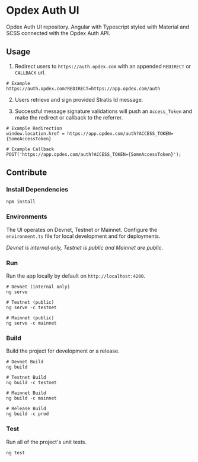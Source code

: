 # Opdex Auth UI

Opdex Auth UI repository. Angular with Typescript styled with Material and SCSS connected with the Opdex Auth API.

## Usage

1. Redirect users to `https://auth.opdex.com` with an appended `REDIRECT` or `CALLBACK` url.

```
# Example
https://auth.opdex.com?REDIRECT=https://app.opdex.com/auth
```

2. Users retrieve and sign provided Stratis Id message.

3. Successful message signature validations will push an `Access_Token` and make the redirect or callback to the referrer.

```
# Example Redirection
window.location.href = https://app.opdex.com/auth?ACCESS_TOKEN={SomeAccessToken}

# Example Callback
POST('https://app.opdex.com/auth?ACCESS_TOKEN={SomeAccessToken}');
```

## Contribute

### Install Dependencies

```shell
npm install
```

### Environments

The UI operates on Devnet, Testnet or Mainnet. Configure the `environment.ts` file for local development and for deployments.

*Devnet is internal only, Testnet is public and Mainnet are public.*

### Run

Run the app locally by default on `http://localhost:4200`.

```shell
# Devnet (internal only)
ng serve

# Testnet (public)
ng serve -c testnet

# Mainnet (public)
ng serve -c mainnet
```

### Build

Build the project for development or a release.

```shell
# Devnet Build
ng build 

# Testnet Build
ng build -c testnet

# Mainnet Build
ng build -c mainnet

# Release Build
ng build -c prod
```

### Test

Run all of the project's unit tests.

```shell
ng test
```
